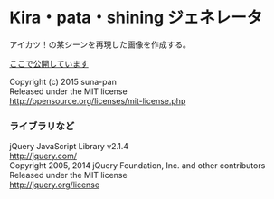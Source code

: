 # Kira・pata・shining ジェネレータ

アイカツ！の某シーンを再現した画像を作成する。

[ここで公開しています](https://kirapata.herokuapp.com/)


Copyright (c) 2015 suna-pan  
Released under the MIT license  
http://opensource.org/licenses/mit-license.php

### ライブラリなど
jQuery JavaScript Library v2.1.4  
http://jquery.com/  
Copyright 2005, 2014 jQuery Foundation, Inc. and other contributors  
Released under the MIT license  
http://jquery.org/license  


